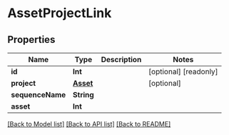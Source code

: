 # AssetProjectLink

## Properties

Name | Type | Description | Notes
------------ | ------------- | ------------- | -------------
**id** | **Int** |  | [optional] [readonly] 
**project** | [**Asset**](Asset.md) |  | [optional] 
**sequenceName** | **String** |  | 
**asset** | **Int** |  | 

[[Back to Model list]](../#documentation-for-models) [[Back to API list]](../#documentation-for-api-endpoints) [[Back to README]](../)



